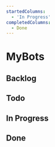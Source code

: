 ```yaml
---
startedColumns:
  - 'In Progress'
completedColumns:
  - Done
---
```


# MyBots

## Backlog

## Todo

## In Progress

## Done
